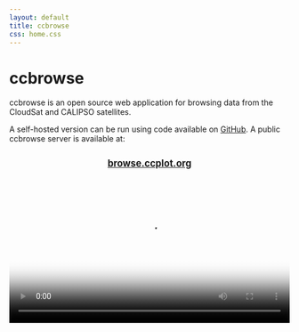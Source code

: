 ```yaml
---
layout: default
title: ccbrowse
css: home.css
---
```


ccbrowse
========

<p class="abstract">
ccbrowse is an open source web application for browsing data from the CloudSat
and CALIPSO satellites.
</p>

<p>
A self-hosted version can be run using code available on
<a href="https://github.com/peterkuma/ccbrowse">GitHub</a>. A public ccbrowse
server is available at:
</p>

<div style="text-align: center; font-size: 120%; margin: 1.5em; font-weight: bold">
<a href="https://browse.ccplot.org">browse.ccplot.org</a>
</div>

<video src="https://files.peterkuma.net/media/ey006c2yt7/ccbrowse.webm" poster="ccbrowse.png" style="width: 100%" autoplay="true" loop="true" controls="true"></video>
